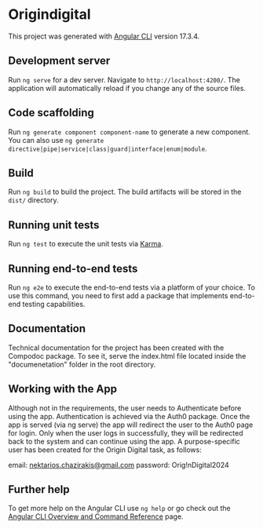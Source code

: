 # Origindigital

This project was generated with [Angular CLI](https://github.com/angular/angular-cli) version 17.3.4.

## Development server

Run `ng serve` for a dev server. Navigate to `http://localhost:4200/`. The application will automatically reload if you change any of the source files.

## Code scaffolding

Run `ng generate component component-name` to generate a new component. You can also use `ng generate directive|pipe|service|class|guard|interface|enum|module`.

## Build

Run `ng build` to build the project. The build artifacts will be stored in the `dist/` directory.

## Running unit tests

Run `ng test` to execute the unit tests via [Karma](https://karma-runner.github.io).

## Running end-to-end tests

Run `ng e2e` to execute the end-to-end tests via a platform of your choice. To use this command, you need to first add a package that implements end-to-end testing capabilities.


## Documentation

Technical documentation for the project has been created with the Compodoc package. To see it, serve the index.html file located inside the "documenetation" folder in the root directory.

## Working with the App
Although not in the requirements, the user needs to Authenticate before using the app. Authentication is achieved via the Auth0 package. Once the app is served (via ng serve) the app will redirect the user to the Auth0 page for login. Only when the user logs in successfully, they will be redirected back to the system and can continue using the app. A purpose-specific user has been created for the Origin Digital task, as follows:

email: nektarios.chazirakis@gmail.com password: Orig!nDigital2024


## Further help

To get more help on the Angular CLI use `ng help` or go check out the [Angular CLI Overview and Command Reference](https://angular.io/cli) page.
